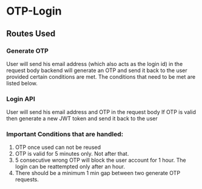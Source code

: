 # OTP-Login

## Routes Used

### Generate OTP
User will send his email address (which also acts as the login id) in the request body
backend will generate an OTP and send it back to the user provided certain conditions are met. The conditions that need to be met are listed below. 


### Login API
User will send his email address and OTP in the request body
If OTP is valid then generate a new JWT token and send it back to the user


### Important Conditions that are handled:
1. OTP once used can not be reused
2. OTP is valid for 5 minutes only. Not after that.
3. 5 consecutive wrong OTP will block the user account for 1 hour. The login can be reattempted only after an hour.
4. There should be a minimum 1 min gap between two generate OTP requests. 
